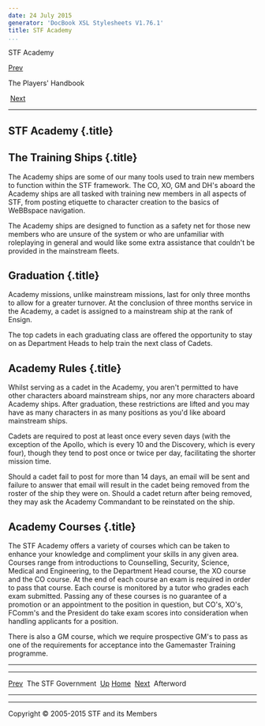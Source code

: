 ```yaml
---
date: 24 July 2015
generator: 'DocBook XSL Stylesheets V1.76.1'
title: STF Academy
...
```


STF Academy

[Prev](government.html) 

The Players' Handbook

 [Next](afterword.html)

* * * * *

STF Academy {.title}
-----------

The Training Ships {.title}
------------------

The Academy ships are some of our many tools used to train new members
to function within the STF framework. The CO, XO, GM and DH's aboard the
Academy ships are all tasked with training new members in all aspects of
STF, from posting etiquette to character creation to the basics of
WeBBspace navigation.

The Academy ships are designed to function as a safety net for those new
members who are unsure of the system or who are unfamiliar with
roleplaying in general and would like some extra assistance that
couldn't be provided in the mainstream fleets.

Graduation {.title}
----------

Academy missions, unlike mainstream missions, last for only three months
to allow for a greater turnover. At the conclusion of three months
service in the Academy, a cadet is assigned to a mainstream ship at the
rank of Ensign.

The top cadets in each graduating class are offered the opportunity to
stay on as Department Heads to help train the next class of Cadets.

Academy Rules {.title}
-------------

Whilst serving as a cadet in the Academy, you aren't permitted to have
other characters aboard mainstream ships, nor any more characters aboard
Academy ships. After graduation, these restrictions are lifted and you
may have as many characters in as many positions as you'd like aboard
mainstream ships.

Cadets are required to post at least once every seven days (with the
exception of the Apollo, which is every 10 and the Discovery, which is
every four), though they tend to post once or twice per day,
facilitating the shorter mission time.

Should a cadet fail to post for more than 14 days, an email will be sent
and failure to answer that email will result in the cadet being removed
from the roster of the ship they were on. Should a cadet return after
being removed, they may ask the Academy Commandant to be reinstated on
the ship.

Academy Courses {.title}
---------------

The STF Academy offers a variety of courses which can be taken to
enhance your knowledge and compliment your skills in any given area.
Courses range from introductions to Counselling, Security, Science,
Medical and Engineering, to the Department Head course, the XO course
and the CO course. At the end of each course an exam is required in
order to pass that course. Each course is monitored by a tutor who
grades each exam submitted. Passing any of these courses is no guarantee
of a promotion or an appointment to the position in question, but CO's,
XO's, FComm's and the President do take exam scores into consideration
when handling applicants for a position.

There is also a GM course, which we require prospective GM's to pass as
one of the requirements for acceptance into the Gamemaster Training
programme.

* * * * *

  ------------------------ ------------------------ ------------------------
  [Prev](government.html)  The STF Government 
  [Up](index.html)         [Home](../index.html)
   [Next](afterword.html)   Afterword
  ------------------------ ------------------------ ------------------------

* * * * *

Copyright © 2005-2015 STF and its Members
